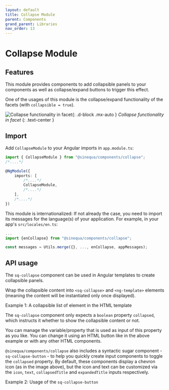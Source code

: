 ```yaml
---
layout: default
title: Collapse Module
parent: Components
grand_parent: Libraries
nav_order: 13
---
```


# Collapse Module

## Features

This module provides components to add collapsible panels to your components as well as collapse/expand buttons to trigger this effect.

One of the usages of this module is the collapse/expand functionality of the facets (with `collapsible = true`).

![Collapse functionality in facet]({{site.baseurl}}assets/modules/collapse/collapse-facet-example.png){: .d-block .mx-auto }
*Collapse functionality in facet*
{: .text-center }

## Import

Add `CollapseModule` to your Angular imports in `app.module.ts`:

```ts
import { CollapseModule } from "@sinequa/components/collapse";
/*....*/

@NgModule({
    imports: [
        /*....*/
        CollapseModule,
        /*....*/
    ],
    /*....*/
})
```

This module is internationalized: If not already the case, you need to import its messages for the language(s) of your application. For example, in your app's `src/locales/en.ts`:

```ts
...
import {enCollapse} from "@sinequa/components/collapse";

const messages = Utils.merge({}, ..., enCollapse, appMessages);
```

## API usage

The `sq-collapse` component can be used in Angular templates to create collapsible panels.

Wrap the collapsible content into `<sq-collapse>` and `<ng-template>` elements (meaning the content will be instantiated only once displayed).

Example 1: A collapsible list of element in the HTML template

<doc-collapse></doc-collapse>

The `sq-collapse` component only expects a `boolean` property `collapsed`, which instructs it whether to show the collapsible content or not.

You can manage the variable/property that is used as input of this property as you like.
You can change it using an HTML button like in the above example or with any other HTML components.

`@sinequa/components/collapse` also includes a syntactic sugar component - `sq-collapse-button` - to help you quickly create input components to toggle the `collapsed` property. By default, these components display a chevron icon (as in the image above), but the icon and text can be customized via the `icon`, `text`, `collapsedTitle` and `expandedTitle` inputs respectively.

Example 2: Usage of the `sq-collapse-button`

<doc-collapse-button></doc-collapse-button>
